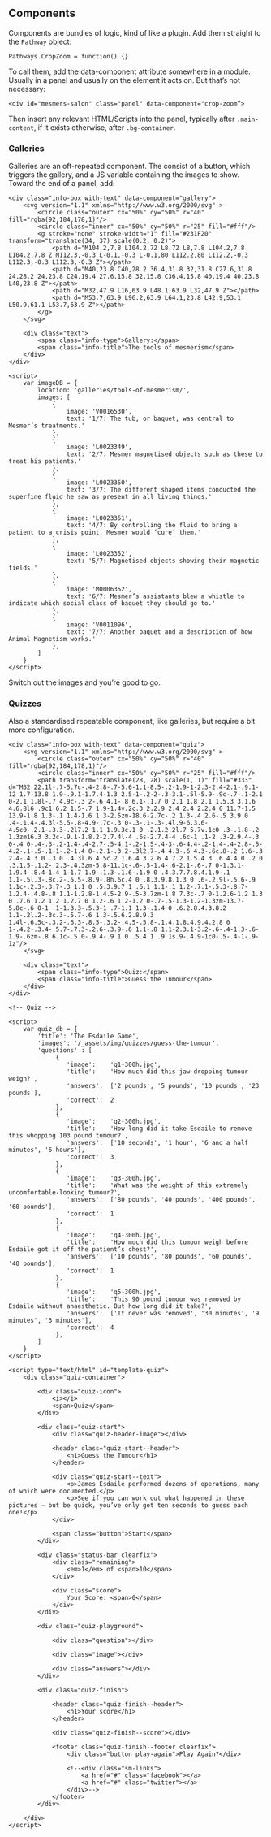 ## Components

Components are bundles of logic, kind of like a plugin. Add them straight to the `Pathway` object:

    Pathways.CropZoom = function() {}

To call them, add the data-component attribute somewhere in a module. Usually in a panel and usually on the element it acts on. But that’s not necessary:

    <div id="mesmers-salon" class="panel" data-component="crop-zoom”>

Then insert any relevant HTML/Scripts into the panel, typically after `.main-content`, if it exists otherwise, after `.bg-container`.

### Galleries

Galleries are an oft-repeated component. The consist of a button, which triggers the gallery, and a JS variable containing the images to show. Toward the end of a panel, add:

    <div class="info-box with-text" data-component="gallery">
        <svg version="1.1" xmlns="http://www.w3.org/2000/svg" >
            <circle class="outer" cx="50%" cy="50%" r="40" fill="rgba(92,184,178,1)"/>
            <circle class="inner" cx="50%" cy="50%" r="25" fill="#fff"/>
            <g stroke="none" stroke-width="1" fill="#231F20" transform="translate(34, 37) scale(0.2, 0.2)">
                <path d="M104.2,7.8 L104.2,72 L8,72 L8,7.8 L104.2,7.8 L104.2,7.8 Z M112.3,-0.3 L-0.1,-0.3 L-0.1,80 L112.2,80 L112.2,-0.3 L112.3,-0.3 L112.3,-0.3 Z"></path>
                <path d="M40,23.8 C40,28.2 36.4,31.8 32,31.8 C27.6,31.8 24,28.2 24,23.8 C24,19.4 27.6,15.8 32,15.8 C36.4,15.8 40,19.4 40,23.8 L40,23.8 Z"></path>
                <path d="M32,47.9 L16,63.9 L48.1,63.9 L32,47.9 Z"></path>
                <path d="M53.7,63.9 L96.2,63.9 L64.1,23.8 L42.9,53.1 L50.9,61.1 L53.7,63.9 Z"></path>
            </g>
        </svg>

        <div class="text">
            <span class="info-type">Gallery:</span>
            <span class="info-title">The tools of mesmerism</span>
        </div>
    </div>

    <script>
        var imageDB = {
            location: 'galleries/tools-of-mesmerism/',
            images: [
                {
                    image: 'V0016530',
                    text: '1/7: The tub, or baquet, was central to Mesmer’s treatments.'
                },
                {
                    image: 'L0023349',
                    text: '2/7: Mesmer magnetised objects such as these to treat his patients.'
                },
                {
                    image: 'L0023350',
                    text: '3/7: The different shaped items conducted the superfine fluid he saw as present in all living things.'
                },
                {
                    image: 'L0023351',
                    text: '4/7: By controlling the fluid to bring a patient to a crisis point, Mesmer would ‘cure’ them.'
                },
                {
                    image: 'L0023352',
                    text: '5/7: Magnetised objects showing their magnetic fields.'
                },
                {
                    image: 'M0006352',
                    text: '6/7: Mesmer’s assistants blew a whistle to indicate which social class of baquet they should go to.'
                },
                {
                    image: 'V0011096',
                    text: '7/7: Another baquet and a description of how Animal Magnetism works.'
                },
            ]
        }
    </script>

Switch out the images and you’re good to go.

### Quizzes

Also a standardised repeatable component, like galleries, but require a bit more configuration.

    <div class="info-box with-text" data-component="quiz">
        <svg version="1.1" xmlns="http://www.w3.org/2000/svg" >
            <circle class="outer" cx="50%" cy="50%" r="40" fill="rgba(92,184,178,1)"/>
            <circle class="inner" cx="50%" cy="50%" r="25" fill="#fff"/>
            <path transform="translate(28, 28) scale(1, 1)" fill="#333" d="M32 22.1l-.7-5.7c-.4-2.8-.7-5.6-1.1-8.5-.2-1.9-1-2.3-2.4-2.1-.9.1-12 1.7-13.8 1.9-.9.1-1.7.4-1.3 2.5-1-.2-2-.3-3.1-.5l-5.9-.9c-.7-.1-2.1 0-2.1 1.8l-.7 4.9c-.3 2-.6 4.1-.8 6.1-.1.7 0 2.1 1.8 2.1 1.5.3 3.1.6 4.6.8l6 .9c1.6.2 1.5-.7 1.9-1.4v.2c.3 2.2.9 2.4 2.4 2.2.4 0 11.7-1.5 13.9-1.8 1.3-.1 1.4-1.6 1.3-2.5zm-18.6-2.7c-.2 1.3-.4 2.6-.5 3.9 0 .4-.1.4-.4.3l-5.5-.8-4.9-.7c-.3 0-.3-.1-.3-.4l.9-6.3.6-4.5c0-.2.1-.3.3-.2l7.2 1.1 1.9.3c.1 0 .2.1.2.2l.7 5.7v.1c0 .3-.1.8-.2 1.3zm16.3 3.2c-.9.1-1.8.2-2.7.4l-4 .6s-2.7.4-4 .6c-1 .1-2 .3-2.9.4-.3 0-.4 0-.4-.3-.2-1.4-.4-2.7-.5-4.1-.2-1.5-.4-3-.6-4.4-.2-1.4-.4-2.8-.5-4.2-.1-.5-.1-1-.2-1.4 0-.2.1-.3.2-.3l2.7-.4 4.3-.6 4.3-.6c.8-.2 1.6-.3 2.4-.4.3 0 .3 0 .4.3l.6 4.5c.2 1.6.4 3.2.6 4.7.2 1.5.4 3 .6 4.4 0 .2 0 .3.1.5-.1.2-.2.3-.4.3zm-5.8-11.1c-.6-.5-1.4-.6-2.1-.6-.7 0-1.3.1-1.9.4-.8.4-1.4 1-1.7 1.9-.1.3-.1.6-.1.9 0 .4.3.7.7.8.4.1.9-.1 1.1-.5l.3-.8c.2-.5.5-.8.9-.8h.6c.4 0 .8.3.9.8.1.3 0 .6-.2.9l-.5.6-.9 1.1c-.2.3-.3.7-.3 1.1 0 .5.3.9.7 1 .6.1 1.1-.1 1.2-.7.1-.5.3-.8.7-1.2.4-.4.8-.8 1.1-1.2.8-1.4.5-2.9-.5-3.7zm-1.8 7.3c-.7 0-1.2.6-1.2 1.3 0 .7.6 1.2 1.2 1.2.7 0 1.2-.6 1.2-1.2 0-.7-.5-1.3-1.2-1.3zm-13.7-5.8c-.6 0-1 .1-1.3.3-.5.3-1 .7-1.1 1.3-.1.4 0 .6.2.8.4.3.8.2 1.1-.2l.2-.3c.3-.5.7-.6 1.3-.5.6.2.8.9.3 1.4l-.6.5c-.3.2-.6.3-.8.5-.3.2-.4.5-.5.8-.1.4.1.8.4.9.4.2.8 0 1-.4.2-.3.4-.5.7-.7.3-.2.6-.3.9-.6 1.1-.8 1.1-2.3.1-3.2-.6-.4-1.3-.6-1.9-.6zm-.8 6.1c-.5 0-.9.4-.9 1 0 .5.4 1 .9 1s.9-.4.9-1c0-.5-.4-1-.9-1z"/>
        </svg>

        <div class="text">
            <span class="info-type">Quiz:</span>
            <span class="info-title">Guess the Tumour</span>
        </div>
    </div>

    <!-- Quiz -->

    <script>
        var quiz_db = {
            'title': 'The Esdaile Game',
            'images': '/_assets/img/quizzes/guess-the-tumour',
            'questions' : [
                 {
                    'image':    'q1-300h.jpg',
                    'title':    'How much did this jaw-dropping tumour weigh?',
                    'answers':  ['2 pounds', '5 pounds', '10 pounds', '23 pounds'],
                    'correct':  2
                 },
                 {
                    'image':    'q2-300h.jpg',
                    'title':    'How long did it take Esdaile to remove this whopping 103 pound tumour?',
                    'answers':  ['10 seconds', '1 hour', '6 and a half minutes', '6 hours'],
                    'correct':  3
                 },
                 {
                    'image':    'q3-300h.jpg',
                    'title':    'What was the weight of this extremely uncomfortable-looking tumour?',
                    'answers':  ['80 pounds', '40 pounds', '400 pounds', '60 pounds'],
                    'correct':  1
                 },
                 {
                    'image':    'q4-300h.jpg',
                    'title':    'How much did this tumour weigh before Esdaile got it off the patient’s chest?',
                    'answers':  ['10 pounds', '80 pounds', '60 pounds', '40 pounds'],
                    'correct':  1
                 },
                 {
                    'image':    'q5-300h.jpg',
                    'title':    'This 90 pound tumour was removed by Esdaile without anaesthetic. But how long did it take?',
                    'answers':  ['It never was removed', '30 minutes', '9 minutes', '3 minutes'],
                    'correct':  4
                 },
            ]
        }
    </script>

    <script type="text/html" id="template-quiz">
        <div class="quiz-container">

            <div class="quiz-icon">
                <i></i>
                <span>Quiz</span>
            </div>

            <div class="quiz-start">
                <div class="quiz-header-image"></div>

                <header class="quiz-start--header">
                    <h1>Guess the Tumour</h1>
                </header>

                <div class="quiz-start--text">
                    <p>James Esdaile performed dozens of operations, many of which were documented.</p>
                    <p>See if you can work out what happened in these pictures – but be quick, you’ve only got ten seconds to guess each one!</p>
                </div>

                <span class="button">Start</span>
            </div>

            <div class="status-bar clearfix">
                <div class="remaining">
                    <em>1</em> of <span>10</span>
                </div>

                <div class="score">
                    Your Score: <span>0</span>
                </div>
            </div>

            <div class="quiz-playground">

                <div class="question"></div>

                <div class="image"></div>

                <div class="answers"></div>
            </div>

            <div class="quiz-finish">

                <header class="quiz-finish--header">
                    <h1>Your score</h1>
                </header>

                <div class="quiz-finish--score"></div>

                <footer class="quiz-finish--footer clearfix">
                    <div class="button play-again">Play Again?</div>

                    <!--<div class="sm-links">
                        <a href="#" class="facebook"></a>
                        <a href="#" class="twitter"></a>
                    </div>-->
                </footer>
            </div>

        </div>
    </script>
